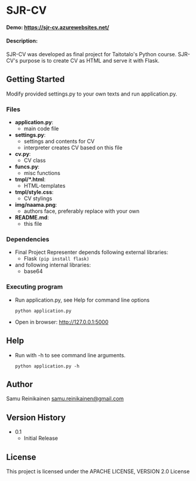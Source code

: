# SJR-CV
#### Demo: https://sjr-cv.azurewebsites.net/
#### Description:

SJR-CV was developed as final project for Taitotalo's Python course.
SJR-CV's purpose is to create CV as HTML and serve it with Flask.

## Getting Started

Modify provided settings.py to your own texts and run application.py. 

### Files
* **application.py**:
    * main code file
* **settings.py**:
    * settings and contents for CV
    * interpreter creates CV based on this file
* **cv.py**:
    * CV class
* **funcs.py**:
    * misc functions
* **tmpl/*.html**:
    * HTML-templates
* **tmpl/style.css**:
    * CV stylings
* **img/naama.png**:
    * authors face, preferably replace with your own
* **README.md**:
    * this file

### Dependencies

* Final Project Representer depends following external libraries:
    * Flask    ```(pip install flask)```
* and following internal libraries:
    * base64

### Executing program

* Run application.py, see Help for command line options
    ```
    python application.py
    ```
* Open in browser: http://127.0.0.1:5000

## Help

* Run with -h to see command line arguments.
    ```
    python application.py -h
    ```

## Author

Samu Reinikainen
samu.reinikainen@gmail.com

## Version History

* 0.1
    * Initial Release

## License

This project is licensed under the APACHE LICENSE, VERSION 2.0 License